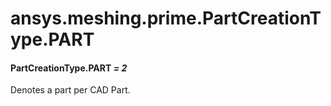 # ansys.meshing.prime.PartCreationType.PART



#### PartCreationType.PART *= 2*

Denotes a part per CAD Part.

<!-- !! processed by numpydoc !! -->
